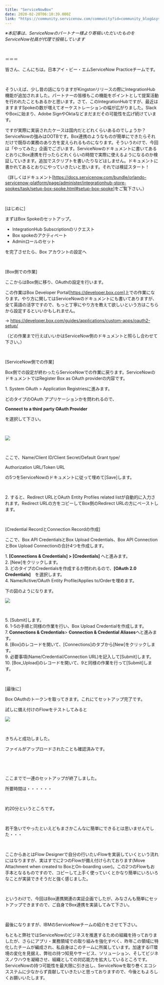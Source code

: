```yaml
---
title: "ServiceNowBox"
date: 2020-02-28T06:10:39.000Z
link: "https://community.servicenow.com/community?id=community_blog&sys_id=a5705a20db97889023f4a345ca9619be"
---
```

<p class="ng-scope"><em>※本記事は、ServiceNowのパートナー様より寄稿いただいたものをServiceNow社員が代理で投稿しています</em></p>
<p class="ng-scope"> </p>
<p class="ng-scope">&#xff1d;&#xff1d;&#xff1d;</p>
<p>皆さん、こんにちは。日本アイ・ビー・エムServiceNow Practiceチームです。</p>
<p> </p>
<p>そういえば、少し昔の話になりますがKingstonリリースの際にIntegrationHub機能が追加されました。パートナーの皆様もこの機能をポイントとして提案活動を行われたこともあるかと思います。さて、このIntegrationHubですが、最近はますますSpokeの数が増えてオーケストレーションの幅が広がりました。SlackやBoxに始まり、Adobe SignやOktaなどまだまだその可能性を広げ続けています。</p>
<p>ですが実際に実装されたケースは国内だとどれくらいあるのでしょうか&#xff1f;ServiceNowの強みはOOTBです。Box連携のようなものが簡単にできたらそれだけで既存の業務のあり方を変えられるものになります。そういうわけで、今回は「やってみた」企画でございます。ServiceNowのドキュメントに書いてあるとおりにBox連携を行ったらどれくらいの時間で実際に使えるようになるのか検証していきます。追加でスクリプトを書いたりなどはしません。ドキュメントに書かれてあるとおりにやっていきたいと思います。それでは検証スタート&#xff01;</p>
<p>&#xff08;詳しくはドキュメント[<a href="https://docs.servicenow.com/bundle/orlando-servicenow-platform/page/administer/integrationhub-store-spokes/task/setup-box-spoke.html#setup-box-spoke" rel="nofollow">https://docs.servicenow.com/bundle/orlando-servicenow-platform/page/administer/integrationhub-store-spokes/task/setup-box-spoke.html#setup-box-spoke</a>]をご覧下さい。&#xff09;</p>
<p> </p>
<p>[はじめに]</p>
<p>まずはBox Spokeのセットアップ。</p>
<ul><li>IntegrationHub Subscriptionのリクエスト</li><li>Box spokeのアクティベート</li><li>Adminロールのセット</li></ul>
<p>を完了させたら、Box アカウントの設定へ</p>
<p> </p>
<p>[Box側での作業]</p>
<p>ここからはBox側に移り、OAuthの設定を行います。</p>
<p>この作業はBox Developer Portal[<a href="https://developer.box.com" rel="nofollow">https://developer.box.com</a>]上での作業になります。やり方に関してはServiceNowのドキュメントにも書いてありますが、全て英語の活字ですので、もっと丁寧にやり方を教えて欲しいという方はこちらから設定するといいかもしれません。</p>
<p>→ <a href="https://developer.box.com/guides/applications/custom-apps/oauth2-setup/" rel="nofollow">https://developer.box.com/guides/applications/custom-apps/oauth2-setup/</a></p>
<p>&#xff08;どの作業まで行えばいいかはServiceNow側のドキュメントと照らし合わせて下さい。&#xff09;</p>
<p> </p>
<p>[ServiceNow側での作業]</p>
<p>Box側での設定が終わったらServiceNowでの作業に戻ります。ServiceNowのドキュメントではRegister Box as OAuth providerの内容です。</p>
<p>1. System OAuth &gt; Application Registriesに進みます。</p>
<p>どのタイプのOAuth アプリケーションかを問われるので、</p>
<p><strong>Connect to a third party OAuth Provider</strong></p>
<p>を選択して下さい。</p>
<p class="ng-scope"> </p>
<p class="ng-scope"><img src="https://community.servicenow.com/99ec8a20db57889023f4a345ca96197f.iix" /></p>
<p class="ng-scope"> </p>
<p>ここで、Name/Client ID/Client Secret/Default Grant type/</p>
<p>Authorization URL/Token URL</p>
<p>の5つをServiceNowのドキュメントに従って埋めて[Save]します。</p>
<p> </p>
<p>2. すると、Redirect URLとOAuth Entity Profiles related listが自動的に入力されます。Redirect URLの方をコピーしてBox側のRedirect URLの方にペーストします。</p>
<p> </p>
<p>[Credential RecordとConnection Recordの作成]</p>
<p>ここで、Box API CredentialsとBox Upload Credentials、Box API ConnectionとBox Upload Connectionの合計4つを作成します。</p>
<p>1.<strong> [</strong><strong>Connections &amp; Credentials]</strong><strong> </strong><strong>&gt;</strong><strong> [</strong><strong>Credentials] </strong>へと進みます。<br />2. [New]をクリックします。<br />3. どのタイプのCredentialsを作成するか問われるので、<strong>[OAuth 2.0 Credentials]　</strong>を選択します。<br />4. Name/Active/OAuth Entity Profile/Applies to/Orderを埋めます。</p>
<p>下の図のようになります。</p>
<p class="ng-scope"><img src="https://community.servicenow.com/8ffc8a20db57889023f4a345ca961994.iix" /></p>
<p class="ng-scope"> </p>
<p>5. [Submit]します。<br />6. 1-5の手順と同様の作業を行い、Box Upload Credentialを作成します。<br />7.<strong> Connections &amp; Credentials</strong>&gt; <strong>Connection &amp; Credential Aliases</strong>へと進みます。<br />8. [Box]のレコードを開いて、[Connections]のタブから[New]をクリックします。<br />9. 必要事項(Name/Credential/Connection URL)を記入して[Submit]します。<br />10. [Box_Upload]のレコードを開いて、9と同様の作業を行って[Submit]します。</p>
<p> </p>
<p>[最後に]</p>
<p>Box OAuthのトークンを取ってきます。これにてセットアップ完了です。</p>
<p>試しに備え付けのFlowをテストしてみると</p>
<p><img src="https://community.servicenow.com/832dc2a0db57889023f4a345ca961939.iix" /></p>
<p> </p>
<p>きちんと成功しました。</p>
<p>ファイルがアップロードされたことも確認済みです。</p>
<p> </p>
<p> </p>
<p>ここまでで一連のセットアップが終了しました。</p>
<p>所要時間は・・・・・・</p>
<p> </p>
<p>約20分というところです。</p>
<p> </p>
<p>若干急いでやったといえどもまさかこんなに簡単にできるとは思いませんでした・・・</p>
<p> </p>
<p>ここからあとはFlow Designerで自分の行いたいFlowを実装していくという流れにはなりますが、実はすでに2つのFlowが備え付けられております(Move Attachment when created to BoxとOn-boarding user)。この2つのFlowもお手本となるものですので、コピーして上手く使っていくとかなり簡単にいろいろなことが実装できそうだと強く感じました。</p>
<p> </p>
<p>というわけで、今回はBox連携関連の実証企画でしたが、みなさんも簡単にセットアップできますので、ご自身でBox連携を実装してみて下さい。</p>
<p> </p>
<p>最後になりますが、IBMのServiceNowチームの紹介をさせて下さい。</p>
<p>もともと弊社ではServiceNowのビジネスを推進するための組織を持っておりましたが、さらにアプリ・業務領域での取り組みを強化すべく、昨年この領域に特化したチームが編成され、私自身はこのチームに所属しています。加速するIT環境の変化を見据え、弊社の持つ知見やサービス、ソリューション、そしてビジネスノウハウを凝縮させ、組織としての対応能力を拡大しているところです。ServiceNowの持つ可能性を最大限に引き出し、ServiceNowを取り巻くエコシスステムに少なからず貢献していきたいと思っておりますので、今後ともよろしくお願いいたします。</p>
